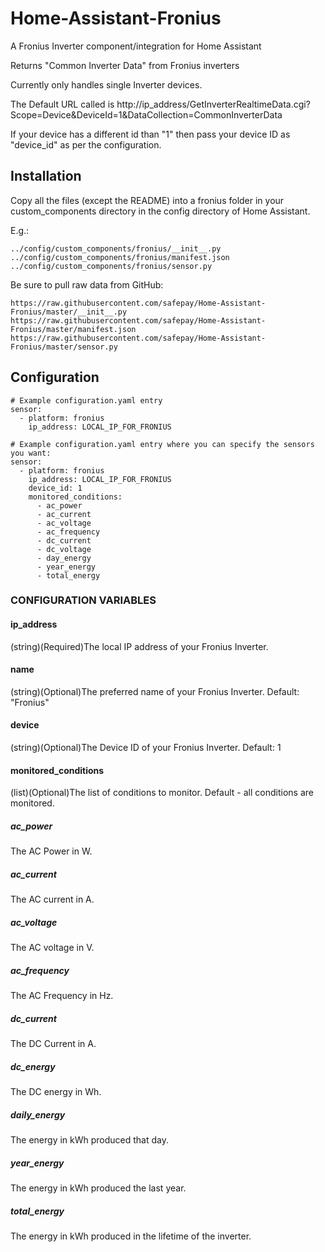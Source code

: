 # Home-Assistant-Fronius
A Fronius Inverter component/integration for Home Assistant

Returns "Common Inverter Data" from Fronius inverters

Currently only handles single Inverter devices.

The Default URL called is http://ip_address/GetInverterRealtimeData.cgi?Scope=Device&DeviceId=1&DataCollection=CommonInverterData

If your device has a different id than "1" then pass your device ID as "device_id" as per the configuration.

## Installation
Copy all the files (except the README) into a fronius folder in your custom_components directory in the config directory of Home Assistant.

E.g.:
```
../config/custom_components/fronius/__init__.py
../config/custom_components/fronius/manifest.json
../config/custom_components/fronius/sensor.py
```

Be sure to pull raw data from GitHub:
```
https://raw.githubusercontent.com/safepay/Home-Assistant-Fronius/master/__init__.py
https://raw.githubusercontent.com/safepay/Home-Assistant-Fronius/master/manifest.json
https://raw.githubusercontent.com/safepay/Home-Assistant-Fronius/master/sensor.py
```

## Configuration
```
# Example configuration.yaml entry
sensor:
  - platform: fronius
    ip_address: LOCAL_IP_FOR_FRONIUS
```

```
# Example configuration.yaml entry where you can specify the sensors you want:
sensor:
  - platform: fronius
    ip_address: LOCAL_IP_FOR_FRONIUS
    device_id: 1
    monitored_conditions:
      - ac_power
      - ac_current
      - ac_voltage
      - ac_frequency
      - dc_current
      - dc_voltage
      - day_energy
      - year_energy
      - total_energy
```
### CONFIGURATION VARIABLES
#### ip_address
(string)(Required)The local IP address of your Fronius Inverter.

#### name
(string)(Optional)The preferred name of your Fronius Inverter. Default: "Fronius"

#### device
(string)(Optional)The Device ID of your Fronius Inverter. Default: 1

#### monitored_conditions
(list)(Optional)The list of conditions to monitor. Default - all conditions are monitored.

##### ac_power
The AC Power in W.

##### ac_current
The AC current in A.

##### ac_voltage
The AC voltage in V.

##### ac_frequency
The AC Frequency in Hz.

##### dc_current
The DC Current in A.

##### dc_energy
The DC energy in Wh.

##### daily_energy
The energy in kWh produced that day.

##### year_energy
The energy in kWh produced the last year.

##### total_energy
The energy in kWh produced in the lifetime of the inverter.

